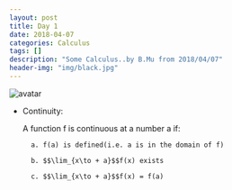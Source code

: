 ```yaml
---
layout: post
title: Day 1
date: 2018-04-07
categories: Calculus
tags: []
description: "Some Calculus..by B.Mu from 2018/04/07"
header-img: "img/black.jpg"
---
```

![avatar](/img/2zki.png)

- Continuity:

    A function f is continuous at a number a if:

        a. f(a) is defined(i.e. a is in the domain of f)

        b. $$\lim_{x\to + a}$$f(x) exists

        c. $$\lim_{x\to + a}$$f(x) = f(a)

        

